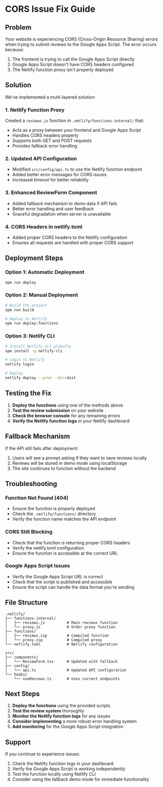 # CORS Issue Fix Guide

## Problem
Your website is experiencing CORS (Cross-Origin Resource Sharing) errors when trying to submit reviews to the Google Apps Script. The error occurs because:

1. The frontend is trying to call the Google Apps Script directly
2. Google Apps Script doesn't have CORS headers configured
3. The Netlify function proxy isn't properly deployed

## Solution
We've implemented a multi-layered solution:

### 1. Netlify Function Proxy
Created a `reviews.js` function in `.netlify/functions-internal/` that:
- Acts as a proxy between your frontend and Google Apps Script
- Handles CORS headers properly
- Supports both GET and POST requests
- Provides fallback error handling

### 2. Updated API Configuration
- Modified `src/config/api.ts` to use the Netlify function endpoint
- Added better error messages for CORS issues
- Increased timeout for better reliability

### 3. Enhanced ReviewForm Component
- Added fallback mechanism to demo data if API fails
- Better error handling and user feedback
- Graceful degradation when server is unavailable

### 4. CORS Headers in netlify.toml
- Added proper CORS headers to the Netlify configuration
- Ensures all requests are handled with proper CORS support

## Deployment Steps

### Option 1: Automatic Deployment
```bash
npm run deploy
```

### Option 2: Manual Deployment
```bash
# Build the project
npm run build

# Deploy to Netlify
npm run deploy:functions
```

### Option 3: Netlify CLI
```bash
# Install Netlify CLI globally
npm install -g netlify-cli

# Login to Netlify
netlify login

# Deploy
netlify deploy --prod --dir=dist
```

## Testing the Fix

1. **Deploy the functions** using one of the methods above
2. **Test the review submission** on your website
3. **Check the browser console** for any remaining errors
4. **Verify the Netlify function logs** in your Netlify dashboard

## Fallback Mechanism

If the API still fails after deployment:
1. Users will see a prompt asking if they want to save reviews locally
2. Reviews will be stored in demo mode using localStorage
3. The site continues to function without the backend

## Troubleshooting

### Function Not Found (404)
- Ensure the function is properly deployed
- Check the `.netlify/functions/` directory
- Verify the function name matches the API endpoint

### CORS Still Blocking
- Check that the function is returning proper CORS headers
- Verify the netlify.toml configuration
- Ensure the function is accessible at the correct URL

### Google Apps Script Issues
- Verify the Google Apps Script URL is correct
- Check that the script is published and accessible
- Ensure the script can handle the data format you're sending

## File Structure
```
.netlify/
├── functions-internal/
│   ├── reviews.js          # Main reviews function
│   └── proxy.js            # Order proxy function
├── functions/
│   ├── reviews.zip         # Compiled function
│   └── proxy.zip           # Compiled proxy
└── netlify.toml            # Netlify configuration

src/
├── components/
│   └── ReviewForm.tsx      # Updated with fallback
├── config/
│   └── api.ts              # Updated API configuration
└── hooks/
    └── useReviews.ts       # Uses correct endpoints
```

## Next Steps

1. **Deploy the functions** using the provided scripts
2. **Test the review system** thoroughly
3. **Monitor the Netlify function logs** for any issues
4. **Consider implementing** a more robust error handling system
5. **Add monitoring** for the Google Apps Script integration

## Support

If you continue to experience issues:
1. Check the Netlify function logs in your dashboard
2. Verify the Google Apps Script is working independently
3. Test the function locally using Netlify CLI
4. Consider using the fallback demo mode for immediate functionality
